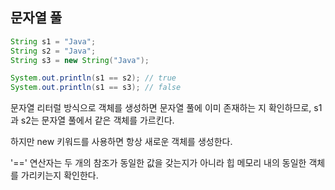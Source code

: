 ## 문자열 풀

```java
String s1 = "Java";
String s2 = "Java";
String s3 = new String("Java");

System.out.println(s1 == s2); // true
System.out.println(s1 == s3); // false
```

문자열 리터럴 방식으로 객체를 생성하면 문자열 풀에 이미 존재하는 지 확인하므로, s1과 s2는 문자열 풀에서 같은 객체를 가르킨다.

하지만 new 키워드를 사용하면 항상 새로운 객체를 생성한다.

'==' 연산자는 두 개의 참조가 동일한 값을 갖는지가 아니라 힙 메모리 내의 동일한 객체를 가리키는지 확인한다.